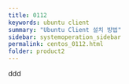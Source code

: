 ```yaml
---
title: 0112
keywords: ubuntu client
summary: "Ubuntu Client 설치 방법"
sidebar: systemoperation_sidebar
permalink: centos_0112.html
folder: product2
---
```



ddd
